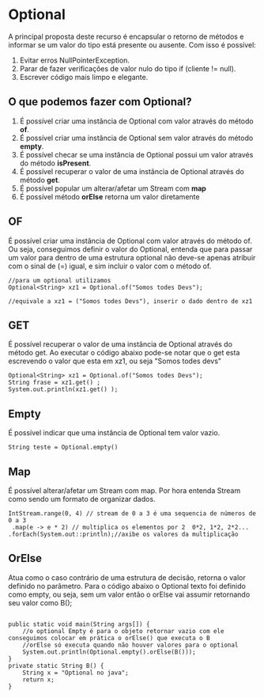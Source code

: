 # Optional

A principal proposta deste recurso é encapsular o retorno de métodos e informar se um valor do tipo <T> está presente ou ausente.
Com isso é possível:

1. Evitar erros NullPointerException.
2. Parar de fazer verificações de valor nulo do tipo if (cliente != null).
3. Escrever código mais limpo e elegante.

## O que podemos fazer com Optional?

1. É possível criar uma instância de Optional com valor através do método **of**. 
2. É possível criar uma instância de Optional sem valor através do método **empty**. 
3. É possível checar se uma instância de Optional possui um valor através do método **isPresent**. 
4. É possível recuperar o valor de uma instância de Optional através do método **get**. 
5. É possível popular um alterar/afetar um Stream com **map**
6. É possível método **orElse** retorna um valor diretamente

## OF

É possível criar uma instância de Optional com valor através do método of. Ou seja, conseguimos definir o valor do Optional, entenda que para passar um valor para dentro de uma estrutura optional não deve-se apenas atribuir com o sinal de (=) igual, e sim incluir o valor com o método of.

```
//para um optional utilizamos 
Optional<String> xz1 = Optional.of("Somos todes Devs");

//equivale a xz1 = ("Somos todes Devs"), inserir o dado dentro de xz1
```

## GET

É possível recuperar o valor de uma instância de Optional através do método get. Ao executar o código abaixo pode-se notar que o get esta escrevendo o valor que esta em xz1, ou seja "Somos todes devs"

```
Optional<String> xz1 = Optional.of("Somos todes Devs");
String frase = xz1.get() ;
System.out.println(xz1.get() );
```

## Empty

É possível indicar que uma instância de Optional tem valor vazio. 

```
String teste = Optional.empty()
```



## Map

É possível alterar/afetar um Stream com map. Por hora entenda Stream como sendo um formato de organizar dados.

```
IntStream.range(0, 4) // stream de 0 a 3 é uma sequencia de números de 0 a 3
 .map(e -> e * 2) // multiplica os elementos por 2  0*2, 1*2, 2*2... 
.forEach(System.out::println);//axibe os valores da multiplicação
```

## OrElse

Atua como o caso contrário de uma estrutura de decisão, retorna o valor definido no parâmetro. Para o código abaixo o Optional texto foi definido como empty, ou seja, sem um valor então o orElse vai assumir retornando seu valor como B();

```

public static void main(String args[]) {
	//o optional Empty é para o objeto retornar vazio com ele conseguimos colocar em prática o orElse() que executa o B 					 
	//orElse só executa quando não houver valores para o optional
	System.out.println(Optional.empty().orElse(B()));
} 
private static String B() { 
	String x = "Optional no java"; 
	return x; 
} 

```

